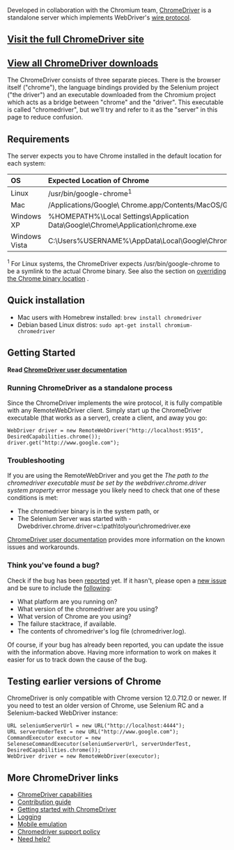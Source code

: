 Developed in collaboration with the Chromium team, [ChromeDriver](https://sites.google.com/a/chromium.org/chromedriver/) is a standalone server which implements WebDriver's  [wire protocol](JsonWireProtocol.md).

## [Visit the full ChromeDriver site](https://sites.google.com/a/chromium.org/chromedriver/)

## [View all ChromeDriver downloads](https://sites.google.com/a/chromium.org/chromedriver/downloads)

The ChromeDriver consists of three separate pieces. There is the browser itself ("chrome"), the language bindings provided by the Selenium project ("the driver") and an executable downloaded from the Chromium project which acts as a bridge between "chrome" and the "driver". This executable is called "chromedriver", but we'll try and refer to it as the "server" in this page to reduce confusion.

## Requirements

The server expects you to have Chrome installed in the default location for each system:

| **OS** | **Expected Location of Chrome** |
|:-------|:--------------------------------|
| Linux  | /usr/bin/google-chrome<sup>1</sup> |
| Mac    | /Applications/Google\ Chrome.app/Contents/MacOS/Google\ Chrome |
| Windows XP | %HOMEPATH%\Local Settings\Application Data\Google\Chrome\Application\chrome.exe |
| Windows Vista | C:\Users\%USERNAME%\AppData\Local\Google\Chrome\Application\chrome.exe |

<sup>1</sup> For Linux systems, the ChromeDriver expects /usr/bin/google-chrome to be a symlink to the actual Chrome binary. See also the section on [overriding the Chrome binary location](https://sites.google.com/a/chromium.org/chromedriver/capabilities#TOC-Using-a-Chrome-executable-in-a-non-standard-location) .

## Quick installation

* Mac users with Homebrew installed: `brew install chromedriver`
* Debian based Linux distros: `sudo apt-get install chromium-chromedriver`

## Getting Started

**Read [ChromeDriver user documentation](https://sites.google.com/a/chromium.org/chromedriver/home)**

### Running ChromeDriver as a standalone process

Since the ChromeDriver implements the wire protocol, it is fully compatible with any RemoteWebDriver client. Simply start up the ChromeDriver executable (that works as a server), create a client, and away you go:
```
WebDriver driver = new RemoteWebDriver("http://localhost:9515", DesiredCapabilities.chrome());
driver.get("http://www.google.com");
```

### Troubleshooting

If you are using the RemoteWebDriver and you get the _The path to the chromedriver executable must be set by the webdriver.chrome.driver system property_ error message you likely need to check that one of these conditions is met:

  * The chromedriver binary is in the system path, or
  * The Selenium Server was started with -Dwebdriver.chrome.driver=c:\path\to\your\chromedriver.exe

[ChromeDriver user documentation](https://sites.google.com/a/chromium.org/chromedriver/home) provides more information on the known issues and workarounds.

### Think you've found a bug?

Check if the bug has been [reported](http://code.google.com/p/chromedriver/issues/list) yet.  If it hasn't, please open a [new issue](http://code.google.com/p/chromedriver/issues/entry) and be sure to include the [following](SeleniumHelp.md):

  * What platform are you running on?
  * What version of the chromedriver are you using?
  * What version of Chrome are you using?
  * The failure stacktrace, if available.
  * The contents of chromedriver's log file (chromedriver.log).

Of course, if your bug has already been reported, you can update the issue with the information above.  Having more information to work on makes it easier for us to track down the cause of the bug.

## Testing earlier versions of Chrome

ChromeDriver is only compatible with Chrome version 12.0.712.0 or newer. If you need to test an older version of Chrome, use Selenium RC  and a Selenium-backed WebDriver instance:
```
URL seleniumServerUrl = new URL("http://localhost:4444");
URL serverUnderTest = new URL("http://www.google.com");
CommandExecutor executor = new SeleneseCommandExecutor(seleniumServerUrl, serverUnderTest, DesiredCapabilities.chrome());
WebDriver driver = new RemoteWebDriver(executor);
```

## More ChromeDriver links

  * [ChromeDriver capabilities](https://sites.google.com/a/chromium.org/chromedriver/capabilities)
  * [Contribution guide](https://sites.google.com/a/chromium.org/chromedriver/contributing)
  * [Getting started with ChromeDriver](https://sites.google.com/a/chromium.org/chromedriver/getting-started)
  * [Logging](https://sites.google.com/a/chromium.org/chromedriver/logging)
  * [Mobile emulation](https://sites.google.com/a/chromium.org/chromedriver/mobile-emulation)
  * [Chromedriver support policy](https://sites.google.com/a/chromium.org/chromedriver/support-policy)
  * [Need help?](https://sites.google.com/a/chromium.org/chromedriver/help)